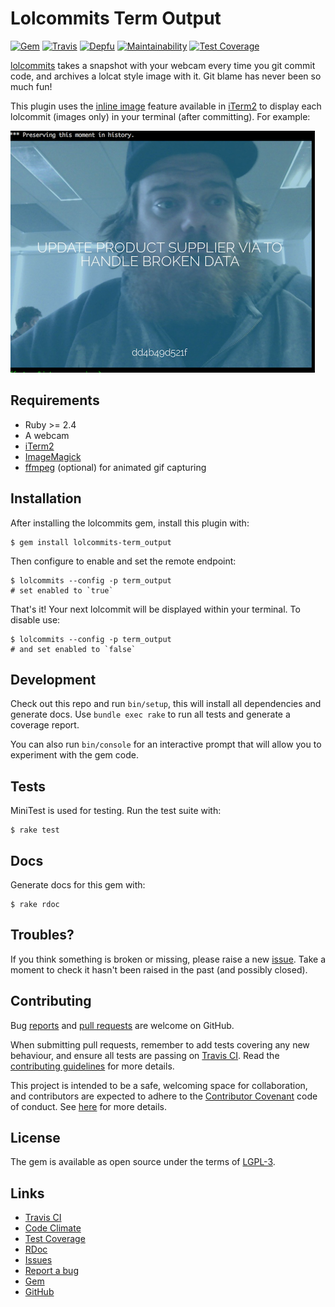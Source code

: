 # Lolcommits Term Output

[![Gem](https://img.shields.io/gem/v/lolcommits-term_output.svg?style=flat)](http://rubygems.org/gems/lolcommits-term_output)
[![Travis](https://img.shields.io/travis/com/lolcommits/lolcommits-term_output/master.svg?style=flat)](https://travis-ci.com/lolcommits/lolcommits-term_output)
[![Depfu](https://img.shields.io/depfu/lolcommits/lolcommits-term_output.svg?style=flat)](https://depfu.com/github/lolcommits/lolcommits-term_output)
[![Maintainability](https://api.codeclimate.com/v1/badges/3f2a468adb10524add39/maintainability)](https://codeclimate.com/github/lolcommits/lolcommits-term_output/maintainability)
[![Test Coverage](https://api.codeclimate.com/v1/badges/3f2a468adb10524add39/test_coverage)](https://codeclimate.com/github/lolcommits/lolcommits-term_output/test_coverage)

[lolcommits](https://lolcommits.github.io/) takes a snapshot with your
webcam every time you git commit code, and archives a lolcat style image
with it. Git blame has never been so much fun!

This plugin uses the [inline
image](http://iterm2.com/documentation-images.html) feature available in
[iTerm2](http://iterm2.com/index.html) to display each lolcommit (images
only) in your terminal (after committing). For example:

![iterm inline sample screenshot](./assets/images/sample.png)

## Requirements

* Ruby >= 2.4
* A webcam
* [iTerm2](http://iterm2.com/index.html)
* [ImageMagick](http://www.imagemagick.org)
* [ffmpeg](https://www.ffmpeg.org) (optional) for animated gif capturing

## Installation

After installing the lolcommits gem, install this plugin with:

    $ gem install lolcommits-term_output

Then configure to enable and set the remote endpoint:

    $ lolcommits --config -p term_output
    # set enabled to `true`

That's it! Your next lolcommit will be displayed within your terminal.
To disable use:

    $ lolcommits --config -p term_output
    # and set enabled to `false`

## Development

Check out this repo and run `bin/setup`, this will install all
dependencies and generate docs. Use `bundle exec rake` to run all tests
and generate a coverage report.

You can also run `bin/console` for an interactive prompt that will allow
you to experiment with the gem code.

## Tests

MiniTest is used for testing. Run the test suite with:

    $ rake test

## Docs

Generate docs for this gem with:

    $ rake rdoc

## Troubles?

If you think something is broken or missing, please raise a new
[issue](https://github.com/lolcommits/lolcommits-term_output/issues).
Take a moment to check it hasn't been raised in the past (and possibly
closed).

## Contributing

Bug
[reports](https://github.com/lolcommits/lolcommits-term_output/issues)
and [pull
requests](https://github.com/lolcommits/lolcommits-term_output/pulls)
are welcome on GitHub.

When submitting pull requests, remember to add tests covering any new
behaviour, and ensure all tests are passing on [Travis
CI](https://travis-ci.com/lolcommits/lolcommits-term_output). Read the
[contributing
guidelines](https://github.com/lolcommits/lolcommits-term_output/blob/master/CONTRIBUTING.md)
for more details.

This project is intended to be a safe, welcoming space for
collaboration, and contributors are expected to adhere to the
[Contributor Covenant](http://contributor-covenant.org) code of conduct.
See
[here](https://github.com/lolcommits/lolcommits-term_output/blob/master/CODE_OF_CONDUCT.md)
for more details.

## License

The gem is available as open source under the terms of
[LGPL-3](https://opensource.org/licenses/LGPL-3.0).

## Links

* [Travis CI](https://travis-ci.com/lolcommits/lolcommits-term_output)
* [Code Climate](https://codeclimate.com/github/lolcommits/lolcommits-term_output)
* [Test Coverage](https://codeclimate.com/github/lolcommits/lolcommits-term_output/coverage)
* [RDoc](http://rdoc.info/projects/lolcommits/lolcommits-term_output)
* [Issues](http://github.com/lolcommits/lolcommits-term_output/issues)
* [Report a bug](http://github.com/lolcommits/lolcommits-term_output/issues/new)
* [Gem](http://rubygems.org/gems/lolcommits-term_output)
* [GitHub](https://github.com/lolcommits/lolcommits-term_output)
